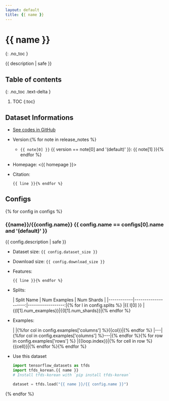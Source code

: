 ```yaml
---
layout: default
title: {{ name }}
---
```


# {{ name }}
{: .no_toc }

{{ description | safe }}

## Table of contents
{: .no_toc .text-delta }

1. TOC
{:toc}

## Dataset Informations

* [See codes in GitHub](https://github.com/jeongukjae/tfds-korean/blob/main/tfds_korean/{{name}}/{{name}}.py)
* Version:{% for note in release_notes %}
  * `{{ note[0] }}` {{ version == note[0] and '(default)' }}: {{ note[1] }}{% endfor %}
* Homepage: <{{ homepage }}>
* Citation:

  ```text{% set citation_lines = citation.split('\n') %}{% for line in citation_lines %}
  {{ line }}{% endfor %}
  ```

## Configs

{% for config in configs %}
### {{name}}/{{config.name}} {{ config.name == configs[0].name and '(default)' }}

{{ config.description | safe }}

* Dataset size: `{{ config.dataset_size }}`
* Download size: `{{ config.download_size }}`
* Features:

  ```python{% set feature_lines = config.features.split('\n') %}{% for line in feature_lines %}
  {{ line }}{% endfor %}
  ```

* Splits:

  | Split Name | Num Examples        | Num Shards        |
  |------------|--------------------:|------------------:|{% for l in config.splits %}
  |{{ l[0] }}  |{{l[1].num_examples}}|{{l[1].num_shards}}|{% endfor %}

* Examples:

  | |{%for col in config.examples['columns'] %}{{col}}|{% endfor %}
  |---|{%for col in config.examples['columns'] %}---|{% endfor %}{% for row in config.examples['rows'] %}
  |{{loop.index}}|{% for cell in row %}{{cell}}|{% endfor %}{% endfor %}

* Use this dataset

  ```python
  import tensorflow_datasets as tfds
  import tfds_korean.{{ name }}
  # Install tfds-korean with `pip install tfds-korean`

  dataset = tfds.load("{{ name }}/{{ config.name }}")
  ```

{% endfor %}
